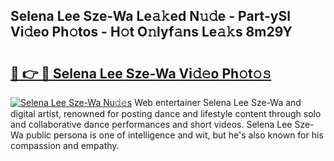 ## Selena Lee Sze-Wa Le𝚊𝚔ed N𝚞𝚍e - Part-ySl Vi𝚍eo Ph𝚘tos - H𝚘t O𝚗lyf𝚊ns Le𝚊𝚔s 8m29Y

# <h2><a href="http://hf6b69.feru.top/?c=Selena+Lee+Sze-Wa">🔗 👉 🔴 Selena Lee Sze-Wa Vi𝚍𝚎o Ph𝚘t𝚘𝚜</a></h2>

[![Selena Lee Sze-Wa Nu𝚍𝚎s](https://i.imgur.com/0TWrTi3.gif)](http://hf6b69.feru.top/?c=Selena+Lee+Sze-Wa)
Web entertainer Selena Lee Sze-Wa and digital artist, renowned for posting dance and lifestyle content through solo and collaborative dance performances and short videos. Selena Lee Sze-Wa public persona is one of intelligence and wit, but he's also known for his compassion and empathy. 
